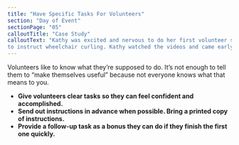 ```yaml
---
title: "Have Specific Tasks For Volunteers"
section: "Day of Event"
sectionPage: "05"
calloutTitle: "Case Study"
calloutText: "Kathy was excited and nervous to do her first volunteer shift with the Adaptive Curling Clinic. The day before the event she got an email from Yolanda reminding her to plan to get to the event 30 minutes early so that she could attend a quick training. Included with the reminder were a couple of links to videos on how
to instruct wheelchair curling. Kathy watched the videos and came early the next day ready to learn. Yolanda had time set aside to answer any of Kathy’s questions. After training was done Kathy was assigned to work with Tim on Sheet 5 with 4 guests. Kathy’s role was to position the rocks for the wheelchair and chat with the guests. Kathy gained a lot of confidence getting to work with Tim and see how he instructed."
---
```


Volunteers like to know what they’re supposed to do. It’s not enough to tell them to “make themselves useful” because not everyone knows what that means
to you.

- **Give volunteers clear tasks so they can feel confident and accomplished.**
- **Send out instructions in advance when possible. Bring a printed copy of instructions.**
- **Provide a follow-up task as a bonus they can do if they finish the first one quickly.**
